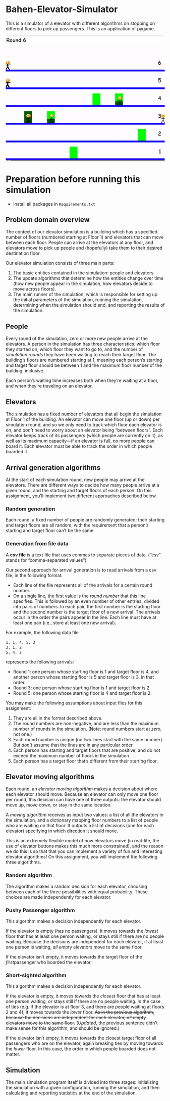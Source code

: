 # Bahen-Elevator-Simulator
This is a simulator of a elevator with different algorithms on stopping on different floors to pick up passengers. This is an application of pygame.

![elevator-simulation](elevator-simulation.gif)

# Preparation before running this simulation

- Install all packages in `Requirements.txt`



## Problem domain overview

The context of our elevator simulation is a building which has a specified number of floors (numbered starting at Floor 1) and elevators that can move between each floor. People can arrive at the elevators at any floor, and elevators move to pick up people and (hopefully) take them to their desired destination floor.

Our elevator simulation consists of three main parts:

1. The basic entities contained in the simulation: people and elevators.
2. The update algorithms that determine how the entities change over time (how new people appear in the simulation, how elevators decide to move across floors).
3. The main runner of the simulation, which is responsible for setting up the initial parameters of the simulation, running the simulation, determining when the simulation should end, and reporting the results of the simulation.



## People

Every round of the simulation, zero or more new people arrive at the elevators. A person in the simulation has three characteristics: which floor they started on, which floor they want to go to, and the number of *simulation rounds* they have been waiting to reach their target floor. The building’s floors are numbered starting at 1, meaning each person’s starting and target floor should be between 1 and the maximum floor number of the building, inclusive.

Each person’s waiting time increases both when they’re waiting at a floor, and when they’re traveling on an elevator.

## Elevators

The simulation has a fixed number of elevators that all begin the simulation at Floor 1 of the building. An elevator can move one floor (up or down) per simulation round, and so we only need to track which floor each elevator is on, and *don’t* need to worry about an elevator being “between floors”. Each elevator keeps track of its passengers (which people are currently on it), as well as its maximum capacity—if an elevator is full, no more people can board it. Each elevator must be able to track the order in which people boarded it.

## Arrival generation algorithms

At the start of each simulation round, new people may arrive at the elevators. There are different ways to decide how many people arrive at a given round, and the starting and target floors of each person. On this assignment, you’ll implement two different approaches described below.

### Random generation

Each round, a fixed number of people are randomly generated; their starting and target floors are all random, with the requirement that a person’s starting and target floor can’t be the same.

### Generation from file data

A **csv file** is a text file that uses commas to separate pieces of data. (“csv” stands for “comma-separated values”)

Our second approach for arrival generation is to read arrivals from a csv file, in the following format:

- Each line of the file represents all of the arrivals for a certain round number.
- On a single line, the first value is the *round number* that this line specifies. This is followed by an even number of other entries, divided into pairs of numbers. In each pair, the first number is the starting floor and the second number is the target floor of a new arrival. The arrivals occur in the order the pairs appear in the line. Each line must have at least one pair (i.e., store at least one new arrival).

For example, the following data file

```
1, 1, 4, 5, 3
3, 1, 2
5, 4, 2
```

represents the following arrivals:

- Round 1: one person whose starting floor is 1 and target floor is 4, and another person whose starting floor is 5 and target floor is 3, in that order.
- Round 3: one person whose starting floor is 1 and target floor is 2.
- Round 5: one person whose starting floor is 4 and target floor is 2.

You may make the following assumptions about input files for this assignment:

1. They are all in the format described above.
2. The round numbers are non-negative, and are less than the maximum number of rounds in the simulation. (Note: round numbers start at *zero*, not one.)
3. Each round number is unique (no two lines start with the same number). But *don’t* assume that the lines are in any particular order.
4. Each person has starting and target floors that are positive, and do not exceed the maximum number of floors in the simulation.
5. Each person has a target floor that’s different from their starting floor.

## Elevator moving algorithms

Each round, an *elevator moving algorithm* makes a decision about where each elevator should move. Because an elevator can only move one floor per round, this decision can have one of three outputs: the elevator should move up, move down, or stay in the same location.

A *moving algorithm* receives as input two values: a list of all the elevators in the simulation, and a dictionary mapping floor numbers to a list of people who are waiting on that floor. It outputs a list of decisions (one for each elevator) specifying in which direction it should move.

This is an extremely flexible model of how elevators move (in real-life, the use of elevator buttons makes this much more constrained), and the reason we do this is so that that you can implement a variety of fun and interesting elevator algorithms! On this assignment, you will implement the following three algorithms.

### Random algorithm

The algorithm makes a random decision for each elevator, choosing between each of the three possibilities with equal probability. These choices are made independently for each elevator.

### Pushy Passenger algorithm

This algorithm makes a decision independently for each elevator.

If the elevator is empty (has no passengers), it moves towards the *lowest* floor that has at least one person waiting, or stays still if there are no people waiting. Because the decisions are independent for each elevator, if at least one person is waiting, *all* empty elevators move to the same floor.

If the elevator isn’t empty, it moves towards the target floor of the *first*passenger who boarded the elevator.

### Short-sighted algorithm

This algorithm makes a decision independently for each elevator.

If the elevator is empty, it moves towards the *closest* floor that has at least one person waiting, or stays still if there are no people waiting. In the case of ties (e.g. if the elevator is at floor 3, and there are people waiting at floors 2 and 4), it moves towards the *lower* floor. ~~As in the previous algorithm, because the decisions are independent for each elevator, *all* empty elevators move to the same floor.~~ (*Updated*, the previous sentence didn’t make sense for this algorithm, and should be ignored.)

If the elevator isn’t empty, it moves towards the closest target floor of all passengers who are on the elevator, again breaking ties by moving towards the *lower* floor. In this case, the order in which people boarded does not matter.

## Simulation

The main simulation program itself is divided into three stages: initializing the simulation with a given configuration, running the simulation, and then calculating and reporting statistics at the end of the simulation.
